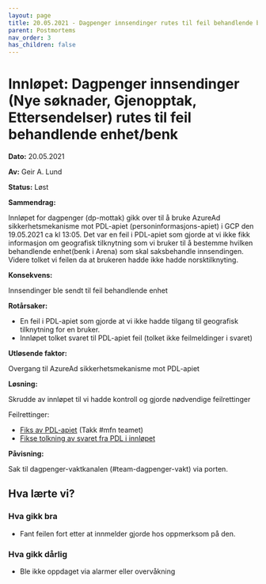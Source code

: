 ```yaml
---
layout: page
title: 20.05.2021 - Dagpenger innsendinger rutes til feil behandlende benk
parent: Postmortems
nav_order: 3
has_children: false
---
```


# Innløpet: Dagpenger innsendinger (Nye søknader, Gjenopptak, Ettersendelser) rutes til feil behandlende enhet/benk

**Dato:** 20.05.2021

**Av:** Geir A. Lund

**Status:** Løst

**Sammendrag:** 

Innløpet for dagpenger (dp-mottak) gikk over til å bruke AzureAd sikkerhetsmekanisme mot PDL-apiet (personinformasjons-apiet) i GCP
den 19.05.2021 ca kl 13:05. Det var en feil i PDL-apiet som gjorde at vi ikke fikk informasjon om geografisk tilknytning som vi bruker til å bestemme hvilken behandlende enhet(benk i Arena) som skal saksbehandle innsendingen.
Videre tolket vi feilen da at brukeren hadde ikke hadde norsktilknyting. 

**Konsekvens:** 

Innsendinger ble sendt til feil behandlende enhet

**Rotårsaker:** 

- En feil i PDL-apiet som gjorde at vi ikke hadde tilgang til geografisk tilknytning for en bruker.
- Innløpet tolket svaret til PDL-apiet feil (tolket ikke feilmeldinger i svaret)


**Utløsende faktor:** 

Overgang til AzureAd sikkerhetsmekanisme mot PDL-apiet

**Løsning:** 

Skrudde av innløpet til vi hadde kontroll og gjorde nødvendige feilrettinger

Feilrettinger: 

- [Fiks av PDL-apiet](https://github.com/navikt/pdl/commit/a7441e2ec89abddeced78fb1f26d9af39c4d99bc#diff-59bd874662669f40d76d24296852bfac918eb9664c0f44f41229f62d1d52d06fL39-L55) (Takk #mfn teamet)
- [Fikse tolkning av svaret fra PDL i innløpet](https://github.com/navikt/dp-mottak/commit/d77fe427b9e946f514d44d96e0806776cb163f7c)

**Påvisning:** 

Sak til dagpenger-vaktkanalen (#team-dagpenger-vakt) via porten.


## Hva lærte vi?

### Hva gikk bra

- Fant feilen fort etter at innmelder gjorde hos oppmerksom på den.

### Hva gikk dårlig

- Ble ikke oppdaget via alarmer eller overvåkning
